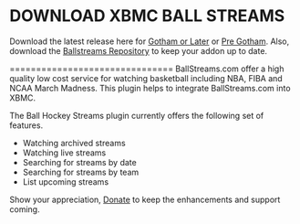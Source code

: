 DOWNLOAD XBMC BALL STREAMS
===============================

Download the latest release here for [Gotham or Later](https://github.com/Swedemon/xbmc-ball-streams/raw/master/downloads/plugin.video.xbmc-ball-streams-gotham-3.1.8.zip "Gotham or Later") or [Pre Gotham](https://github.com/Swedemon/xbmc-ball-streams/raw/master/downloads/plugin.video.xbmc-ball-streams-frodo-3.1.8.zip "Pre Gotham").  Also, download the [Ballstreams Repository](https://github.com/Swedemon/xbmc-ball-streams/raw/master/downloads/repository.xbmc-ball-streams-0.0.1.zip) to keep your addon up to date.

===============================
BallStreams.com offer a high quality low cost service for watching basketball including NBA, FIBA and NCAA March Madness. This plugin helps to integrate BallStreams.com into XBMC.

The Ball Hockey Streams plugin currently offers the following set of features.

* Watching archived streams
* Watching live streams
* Searching for streams by date
* Searching for streams by team
* List upcoming streams

Show your appreciation, [Donate](https://www.paypal.com/cgi-bin/webscr?cmd=_s-xclick&hosted_button_id=ZAASWCLWG8RTU) to keep the enhancements and support coming.
